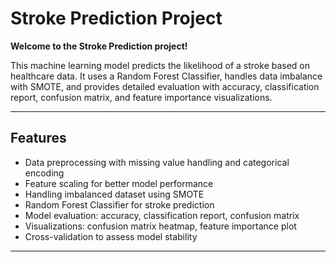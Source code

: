 # Stroke Prediction Project 

**Welcome to the Stroke Prediction project!**

This machine learning model predicts the likelihood of a stroke based on healthcare data. It uses a Random Forest Classifier, handles data imbalance with SMOTE, and provides detailed evaluation with accuracy, classification report, confusion matrix, and feature importance visualizations.

---

##  Features

- Data preprocessing with missing value handling and categorical encoding
- Feature scaling for better model performance
- Handling imbalanced dataset using SMOTE
- Random Forest Classifier for stroke prediction
- Model evaluation: accuracy, classification report, confusion matrix
- Visualizations: confusion matrix heatmap, feature importance plot
- Cross-validation to assess model stability

---
